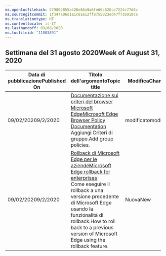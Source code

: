 ```yaml
---
ms.openlocfilehash: 279002855a428e86a9a6fe66c520cc7224c77d4c
ms.sourcegitcommit: 1f347a06d1a1c81e12ff8755023ed47f736910c6
ms.translationtype: HT
ms.contentlocale: it-IT
ms.lasthandoff: 09/08/2020
ms.locfileid: "11003891"
---
```

<!-- This file is generated automatically each week. Changes made to this file will be overwritten.-->




## <span data-ttu-id="244b9-101">Settimana del 31 agosto 2020</span><span class="sxs-lookup"><span data-stu-id="244b9-101">Week of August 31, 2020</span></span>


| <span data-ttu-id="244b9-102">Data di pubblicazione</span><span class="sxs-lookup"><span data-stu-id="244b9-102">Published On</span></span> |<span data-ttu-id="244b9-103">Titolo dell'argomento</span><span class="sxs-lookup"><span data-stu-id="244b9-103">Topic title</span></span> | <span data-ttu-id="244b9-104">Modifica</span><span class="sxs-lookup"><span data-stu-id="244b9-104">Change</span></span> |
|------|------------|--------|
| <span data-ttu-id="244b9-105">09/02/2020</span><span class="sxs-lookup"><span data-stu-id="244b9-105">9/2/2020</span></span> | [<span data-ttu-id="244b9-106">Documentazione sui criteri del browser Microsoft Edge</span><span class="sxs-lookup"><span data-stu-id="244b9-106">Microsoft Edge Browser Policy Documentation</span></span>](/DeployEdge/microsoft-edge-policies)<br><span data-ttu-id="244b9-107">Aggiungi Criteri di gruppo.</span><span class="sxs-lookup"><span data-stu-id="244b9-107">Add group policies.</span></span> | <span data-ttu-id="244b9-108">modificato</span><span class="sxs-lookup"><span data-stu-id="244b9-108">modified</span></span> |
| <span data-ttu-id="244b9-109">09/02/2020</span><span class="sxs-lookup"><span data-stu-id="244b9-109">9/2/2020</span></span> | [<span data-ttu-id="244b9-110">Rollback di Microsoft Edge per le aziende</span><span class="sxs-lookup"><span data-stu-id="244b9-110">Microsoft Edge rollback for enterprises</span></span>](/DeployEdge/edge-learnmore-rollback)<br><span data-ttu-id="244b9-111">Come eseguire il rollback a una versione precedente di Microsoft Edge usando la funzionalità di rollback.</span><span class="sxs-lookup"><span data-stu-id="244b9-111">How to roll back to a previous version of Microsoft Edge using the rollback feature.</span></span> | <span data-ttu-id="244b9-112">Nuova</span><span class="sxs-lookup"><span data-stu-id="244b9-112">New</span></span> 
